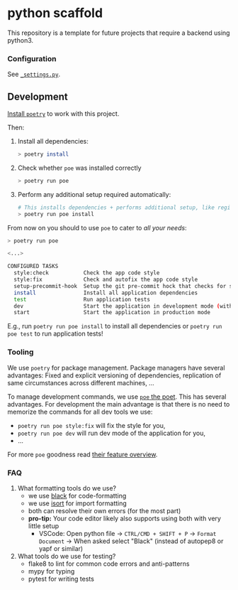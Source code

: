 # python scaffold

This repository is a template for future projects that require a backend using python3.

### Configuration

See [`_settings.py`](src/archigetter/_settings.py).


## Development

[Install `poetry`](https://python-poetry.org/docs/#system-requirements) to work with this project.

Then:
1. Install all dependencies:
    ```sh
    > poetry install
    ```
2. Check whether `poe` was installed correctly
    ```sh
    > poetry run poe
    ```
3. Perform any additional setup required automatically:
    ```sh
    # This installs dependencies + performs additional setup, like registering pre-commit git hooks
    > poetry run poe install
    ```

From now on you should to use `poe` to cater to _all your needs_:
```sh
> poetry run poe

<...>

CONFIGURED TASKS
  style:check           Check the app code style
  style:fix             Check and autofix the app code style
  setup-precommit-hook  Setup the git pre-commit hock that checks for style errors
  install               Install all application dependencies
  test                  Run application tests
  dev                   Start the application in development mode (with hot reload)
  start                 Start the application in production mode
```

E.g., run `poetry run poe install` to install all dependencies or `poetry run poe test` to run application tests!

### Tooling

We use `poetry` for package management. Package managers have several advantages: Fixed and explicit versioning of dependencies, replication of same circumstances across different machines, ...

To manage development commands, we use [`poe` the poet](https://github.com/nat-n/poethepoet). This has several advantages. For development the main advantage is that there is no need to memorize the commands for all dev tools we use:
  - `poetry run poe style:fix` will fix the style for you,
  - `poetry run poe dev` will run dev mode of the application for you,
  - ...

For more `poe` goodness read [their feature overview](https://github.com/nat-n/poethepoet#features).

### FAQ

1. What formatting tools do we use?
    - we use [black](https://github.com/psf/black) for code-formatting
    - we use [isort](https://github.com/PyCQA/isort) for import formatting
    - both can resolve their own errors (for the most part)
    - **pro-tip:** Your code editor likely also supports using both with very little setup
        - VSCode: Open python file -> `CTRL/CMD + SHIFT + P` -> `Format Document` -> When asked select "Black" (instead of autopep8 or yapf or similar)
2. What tools do we use for testing?
    - flake8 to lint for common code errors and anti-patterns
    - mypy for typing
    - pytest for writing tests
